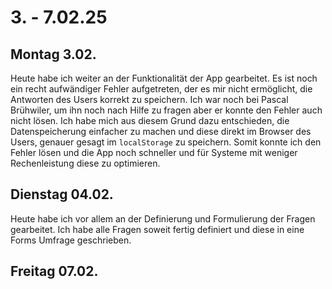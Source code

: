 # 3. - 7.02.25

## Montag 3.02.
Heute habe ich weiter an der Funktionalität der App gearbeitet. Es ist noch ein recht aufwändiger Fehler aufgetreten, der es mir nicht ermöglicht, die Antworten des Users korrekt zu speichern. Ich war noch 
bei Pascal Brühwiler, um ihn noch nach Hilfe zu fragen aber er konnte den Fehler auch nicht lösen. Ich habe mich aus diesem Grund dazu entschieden, die Datenspeicherung einfacher zu machen und diese direkt im
Browser des Users, genauer gesagt im ``localStorage`` zu speichern. Somit konnte ich den Fehler lösen und die App noch schneller und für Systeme mit weniger Rechenleistung diese zu optimieren.

## Dienstag 04.02.
Heute habe ich vor allem an der Definierung und Formulierung der Fragen gearbeitet. Ich habe alle Fragen soweit fertig definiert und diese in eine Forms Umfrage geschrieben.

## Freitag 07.02.
